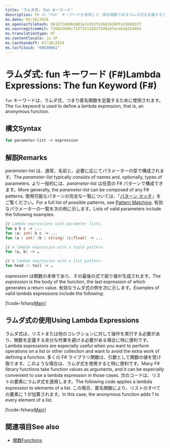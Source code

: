 ```yaml
---
title: 'ラムダ式: fun キーワード'
description: F# の "fun" キーワードを使用して、匿名関数であるラムダ式を定義する方法について説明します。
ms.date: 05/16/2016
ms.openlocfilehash: 9818724686dd83a7e352fb36819289fa19b002df
ms.sourcegitcommit: f20dd18dbcf2275513281f5d9ad7ece6a62644b4
ms.translationtype: HT
ms.contentlocale: ja-JP
ms.lasthandoff: 07/30/2019
ms.locfileid: "68630661"
---
```

# <a name="lambda-expressions-the-fun-keyword-f"></a><span data-ttu-id="229bd-103">ラムダ式: fun キーワード (F#)</span><span class="sxs-lookup"><span data-stu-id="229bd-103">Lambda Expressions: The fun Keyword (F#)</span></span>

<span data-ttu-id="229bd-104">`fun` キーワードは、ラムダ式、つまり匿名関数を定義するために使用されます。</span><span class="sxs-lookup"><span data-stu-id="229bd-104">The `fun` keyword is used to define a lambda expression, that is, an anonymous function.</span></span>

## <a name="syntax"></a><span data-ttu-id="229bd-105">構文</span><span class="sxs-lookup"><span data-stu-id="229bd-105">Syntax</span></span>

```fsharp
fun parameter-list -> expression
```

## <a name="remarks"></a><span data-ttu-id="229bd-106">解説</span><span class="sxs-lookup"><span data-stu-id="229bd-106">Remarks</span></span>

<span data-ttu-id="229bd-107">*parameter-list* は、通常、名前と、必要に応じてパラメーターの型で構成されます。</span><span class="sxs-lookup"><span data-stu-id="229bd-107">The *parameter-list* typically consists of names and, optionally, types of parameters.</span></span> <span data-ttu-id="229bd-108">より一般的には、*parameter-list* は任意の F# パターンで構成できます。</span><span class="sxs-lookup"><span data-stu-id="229bd-108">More generally, the *parameter-list* can be composed of any F# patterns.</span></span> <span data-ttu-id="229bd-109">使用可能なパターンの完全な一覧については、「[パターン マッチ](../pattern-matching.md)」をご覧ください。</span><span class="sxs-lookup"><span data-stu-id="229bd-109">For a full list of possible patterns, see [Pattern Matching](../pattern-matching.md).</span></span> <span data-ttu-id="229bd-110">有効なパラメーターの一覧を次の例に示します。</span><span class="sxs-lookup"><span data-stu-id="229bd-110">Lists of valid parameters include the following examples.</span></span>

```fsharp
// Lambda expressions with parameter lists.
fun a b c -> ...
fun (a: int) b c -> ...
fun (a : int) (b : string) (c:float) -> ...

// A lambda expression with a tuple pattern.
fun (a, b) -> …

// A lambda expression with a list pattern.
fun head :: tail -> …
```

<span data-ttu-id="229bd-111">*expression* は関数の本体であり、その最後の式で戻り値が生成されます。</span><span class="sxs-lookup"><span data-stu-id="229bd-111">The *expression* is the body of the function, the last expression of which generates a return value.</span></span> <span data-ttu-id="229bd-112">有効なラムダ式の例を次に示します。</span><span class="sxs-lookup"><span data-stu-id="229bd-112">Examples of valid lambda expressions include the following:</span></span>

[!code-fsharp[Main](~/samples/snippets/fsharp/lang-ref-1/snippet301.fs)]

## <a name="using-lambda-expressions"></a><span data-ttu-id="229bd-113">ラムダ式の使用</span><span class="sxs-lookup"><span data-stu-id="229bd-113">Using Lambda Expressions</span></span>

<span data-ttu-id="229bd-114">ラムダ式は、リストまたは他のコレクションに対して操作を実行する必要があり、関数を定義する余分な作業を避ける必要がある場合に特に便利です。</span><span class="sxs-lookup"><span data-stu-id="229bd-114">Lambda expressions are especially useful when you want to perform operations on a list or other collection and want to avoid the extra work of defining a function.</span></span> <span data-ttu-id="229bd-115">多くの F# ライブラリ関数は、引数として関数の値を受け取ります。このような場合は、ラムダ式を使用すると特に便利です。</span><span class="sxs-lookup"><span data-stu-id="229bd-115">Many F# library functions take function values as arguments, and it can be especially convenient to use a lambda expression in those cases.</span></span> <span data-ttu-id="229bd-116">次のコードは、リストの要素にラムダ式を適用します。</span><span class="sxs-lookup"><span data-stu-id="229bd-116">The following code applies a lambda expression to elements of a list.</span></span> <span data-ttu-id="229bd-117">この場合、匿名関数により、リストのすべての要素に 1 が加算されます。</span><span class="sxs-lookup"><span data-stu-id="229bd-117">In this case, the anonymous function adds 1 to every element of a list.</span></span>

[!code-fsharp[Main](~/samples/snippets/fsharp/lang-ref-1/snippet302.fs)]

## <a name="see-also"></a><span data-ttu-id="229bd-118">関連項目</span><span class="sxs-lookup"><span data-stu-id="229bd-118">See also</span></span>

- [<span data-ttu-id="229bd-119">関数</span><span class="sxs-lookup"><span data-stu-id="229bd-119">Functions</span></span>](index.md)
